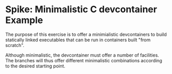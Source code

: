 # Spike: Minimalistic C devcontainer Example

The purpose of this exercise is to offer a minimialistic devcontainers to build statically linked executables that can be run in containers built "from scratch".

Although minimalistic, the devcontainer must offer a number of facilities. The branches will thus offer different minimalistic combinations according to the desired starting point.

